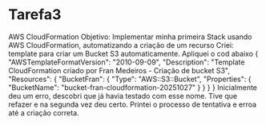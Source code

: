 # Tarefa3
AWS CloudFormation
Objetivo: Implementar minha primeira Stack usando AWS CloudFormation, automatizando a criação de um recurso
Criei: template para criar um Bucket S3 automaticamente.
Apliquei o cod abaixo 
{
  "AWSTemplateFormatVersion": "2010-09-09",
  "Description": "Template CloudFormation criado por Fran Medeiros - Criação de bucket S3",
  "Resources": {
    "BucketFran": {
      "Type": "AWS::S3::Bucket",
      "Properties": {
        "BucketName": "bucket-fran-cloudformation-20251027"
      }
    }
  }
}
Inicialmente deu um erro, descobri que já havia testado com esse nome.
Tive que refazer e na segunda vez deu certo. 
Printei o processo de tentativa e erroa até a criação correta. 
